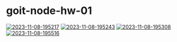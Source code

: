 # goit-node-hw-01

<a href="https://ibb.co/pKVBwfw"><img src="https://i.ibb.co/pKVBwfw/2023-11-08-195217.png" alt="2023-11-08-195217" border="0"></a>
<a href="https://ibb.co/NFsS6R6"><img src="https://i.ibb.co/NFsS6R6/2023-11-08-195243.png" alt="2023-11-08-195243" border="0"></a>
<a href="https://ibb.co/X78bZ86"><img src="https://i.ibb.co/X78bZ86/2023-11-08-195308.png" alt="2023-11-08-195308" border="0"></a>
<a href="https://ibb.co/K514rG1"><img src="https://i.ibb.co/K514rG1/2023-11-08-195516.png" alt="2023-11-08-195516" border="0"></a>
